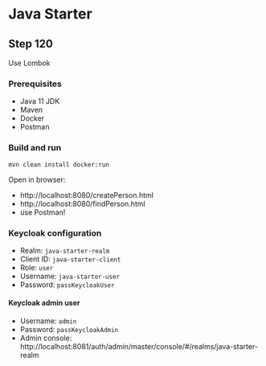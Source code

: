 # Java Starter #

## Step 120

Use Lombok

### Prerequisites
- Java 11 JDK
- Maven
- Docker
- Postman

### Build and run

```shell
mvn clean install docker:run
```

Open in browser: 
- http://localhost:8080/createPerson.html
- http://localhost:8080/findPerson.html
- use Postman!

### Keycloak configuration

- Realm: `java-starter-realm`
- Client ID: `java-starter-client`
- Role: `user`
- Username: `java-starter-user`
- Password: `passKeycloakUser`

#### Keycloak admin user

- Username: `admin`
- Password: `passKeycloakAdmin`
- Admin console: http://localhost:8081/auth/admin/master/console/#/realms/java-starter-realm
